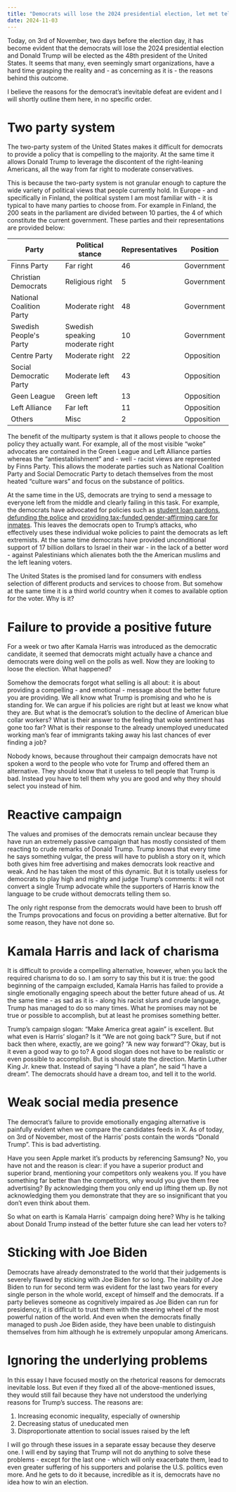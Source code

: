 ```yaml
---
title: "Democrats will lose the 2024 presidential election, let met tell you why"
date: 2024-11-03
---
```


Today, on 3rd of November, two days before the election day, it has become evident that the democrats will lose the 2024 presidential election and Donald Trump will be elected as the 48th president of the United States. It seems that many, even seemingly smart organizations, have a hard time grasping the reality and - as concerning as it is - the reasons behind this outcome. 

I believe the reasons for the democrat’s inevitable defeat are evident and I will shortly outline them here, in no specific order.

# Two party system

The two-party system of the United States makes it difficult for democrats to provide a policy that is compelling to the majority. At the same time it allows Donald Trump to leverage the discontent of the right-leaning Americans, all the way from far right to moderate conservatives.

This is because the two-party system is not granular enough to capture the wide variety of political views that people currently hold. In Europe - and specifically in Finland, the political system I am most familiar with - it is typical to have many parties to choose from. For example in Finland, the 200 seats in the parliament are divided between 10 parties, the 4 of which constitute the current government. These parties and their representations are provided below:


| Party             	    | Political stance    	            | Representatives	    | Position   |
| --             	    | -    	            | --	    | --   |
| Finns Party               | Far right	                        |	46                    | Government |
| Christian Democrats       | Religious right                   |	5                    | Government |
| National Coalition Party  | Moderate right                    |   48                    | Government |
| Swedish People's Party	| Swedish speaking moderate right   |	10	                | Government |
| Centre Party              | Moderate right                    | 22                      | Opposition           |
| Social Democratic Party   | Moderate left                     | 43                      | Opposition           |
| Geen League               | Green left                        | 13                      | Opposition |
| Left Alliance             | Far left                          | 11                      | Opposition |
| Others                    | Misc                              | 2                     | Opposition |

The benefit of the multiparty system is that it allows people to choose the policy they actually want. For example, all of the most visible “woke” advocates are contained in the Green League and Left Alliance parties whereas the “antiestablishment” and - well - racist views are represented by Finns Party. This allows the moderate parties such as National Coalition Party and Social Democratic Party to detach themselves from the most heated “culture wars” and focus on the substance of politics.

At the same time in the US, democrats are trying to send a message to everyone left from the middle and clearly failing in this task. For example, the democrats have advocated for policies such as [student loan pardons](https://edition.cnn.com/2024/10/17/politics/biden-student-loan-forgiveness/index.html), [defunding the police](https://edition.cnn.com/2024/07/26/politics/kfile-kamala-harris-praised-defund-the-police-movement-in-june-2020/index.html) and [providing tax-funded gender-affirming care for inmates](https://www.nytimes.com/live/2024/09/10/us/debate-trump-harris-fact-check/now-she-wants-to-do-transgender-operations-on-illegal-aliens-that-are-in-prison?smid=url-share). This leaves the democrats open to Trump’s attacks, who effectively uses these individual woke policies to paint the democrats as left extremists. At the same time democrats have provided unconditional support of 17 billion dollars to Israel in their war - in the lack of a better word - against Palestinians which alienates both the the American muslims and the left leaning voters.

The United States is the promised land for consumers with endless selection of different products and services to choose from. But somehow at the same time it is a third world country when it comes to available option for the voter. Why is it?

# Failure to provide a positive future

For a week or two after Kamala Harris was introduced as the democratic candidate, it seemed that democrats might actually have a chance and democrats were doing well on the polls as well. Now they are looking to loose the election. What happened? 

Somehow the democrats forgot what selling is all about: it is about providing a compelling - and emotional - message about the better future you are providing. We all know what Trump is promising and who he is standing for. We can argue if his policies are right but at least we know what they are. But what is the democrat’s solution to the decline of American blue collar workers? What is their answer to the feeling that woke sentiment has gone too far? What is their response to the already unemployed uneducated working man’s fear of immigrants taking away his last chances of ever finding a job? 

Nobody knows, because throughout their campaign democrats have not spoken a word to the people who vote for Trump and offered them an alternative. They should know that it useless to tell people that Trump is bad. Instead you have to tell them why you are good and why they should select you instead of him. 

# Reactive campaign

The values and promises of the democrats remain unclear because they have run an extremely passive campaign that has mostly consisted of them reacting to crude remarks of Donald Trump. Trump knows that every time he says something vulgar, the press will have to publish a story on it, which both gives him free advertising and makes democrats look reactive and weak. And he has taken the most of this dynamic. But it is totally useless for democrats to play high and mighty and judge Trump’s comments: it will not convert a single Trump advocate while the supporters of Harris know the language to be crude without democrats telling them so.

The only right response from the democrats would have been to brush off the Trumps provocations and focus on providing a better alternative. But for some reason, they have not done so.

# Kamala Harris and lack of charisma

It is difficult to provide a compelling alternative, however, when you lack the required charisma to do so. I am sorry to say this but it is true: the good beginning of the campaign excluded, Kamala Harris has failed to provide a single emotionally engaging speech about the better future ahead of us. At the same time - as sad as it is - along his racist slurs and crude language, Trump has managed to do so many times. What he promises may not be true or possible to accomplish, but at least he promises something better. 

Trump’s campaign slogan: “Make America great again” is excellent. But what even is Harris’ slogan? Is it “We are not going back”? Sure, but if not back then where, exactly, are we going? “A new way forward”? Okay, but is it even a good way to go to? A good slogan does not have to be realistic or even possible to accomplish. But is should state the direction. Martin Luther King Jr. knew that. Instead of saying “I have a plan”, he said “I have a dream”. The democrats should have a dream too, and tell it to the world.

# Weak social media presence

The democrat’s failure to provide emotionally engaging alternative is painfully evident when we compare the candidates feeds in X. As of today, on 3rd of November, most of the Harris’ posts contain the words “Donald Trump”. This is bad advertisting.

Have you seen Apple market it’s products by referencing Samsung? No, you have not and the reason is clear: if you have a superior product and superior brand, mentioning your competitors only weakens you. If you have something far better than the competitors, why would you give them free advertising? By acknowledging them you only end up lifting them up. By not acknowledging them you demonstrate that they are so insignificant that you don’t even think about them.

So what on earth is Kamala Harris´ campaign doing here? Why is he talking about Donald Trump instead of the better future she can lead her voters to?

# Sticking with Joe Biden

Democrats have already demonstrated to the world that their judgements is severely flawed by sticking with Joe Biden for so long. The inability of Joe Biden to run for second term was evident for the last two years for every single person in the whole world, except of himself and the democrats. If a party believes someone as cognitively impaired as Joe Biden can run for presidency, it is difficult to trust them with the steering wheel of the most powerful nation of the world. And even when the democrats finally managed to push Joe Biden aside, they have been unable to distinguish themselves from him although he is extremely unpopular among Americans.

# Ignoring the underlying problems

In this essay I have focused mostly on the rhetorical reasons for democrats inevitable loss. But even if they fixed all of the above-mentioned issues, they would still fail because they have not understood the underlying reasons for Trump’s success. The reasons are:

1. Increasing economic inequality, especially of ownership
2. Decreasing status of uneducated men
3. Disproportionate attention to social issues raised by the left

I will go through these issues in a separate essay because they deserve one. I will end by saying that Trump will not do anything to solve these problems - except for the last one - which will only exacerbate them, lead to even greater suffering of his supporters and polarise the U.S. politics even more. And he gets to do it because, incredible as it is, democrats have no idea how to win an election.
